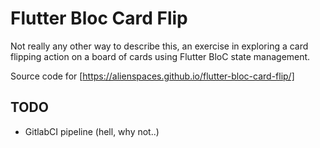 # Flutter Bloc Card Flip

Not really any other way to describe this, an exercise in exploring a card flipping action on a board of cards using Flutter BloC state management.

Source code for [https://alienspaces.github.io/flutter-bloc-card-flip/]

## TODO

- GitlabCI pipeline (hell, why not..)
